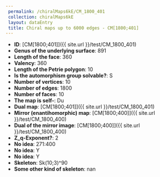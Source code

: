 ```yaml
--- 
 permalink: /chiralMaps6kE/CM_1800_401 
 collection: chiralMaps6kE
 layout: dataEntry
 title: Chiral maps up to 6000 edges - CM[1800;401]
---
```


- **ID**: [CM[1800;401]]({{ site.url }}/test/CM_1800_401)
- **Genus of the underlying surface**: 891
- **Length of the face**: 360
- **Valency**: 360
- **Length of the Petrie polygon**: 10
- **Is the automorphism group solvable?**: S
- **Number of vertices**: 10
- **Number of edges**: 1800
- **Number of faces**: 10
- **The map is self-**: Du
- **Dual map**: [CM[1800;401]]({{ site.url }}/test/CM_1800_401)
- **Mirror (enantihomorphic) map**: [CM[1800;400]]({{ site.url }}/test/CM_1800_400)
- **Dual of the mirror image**: [CM[1800;400]]({{ site.url }}/test/CM_1800_400)
- **Z_q-Exponent?**: 2
- **No idea**:  271:400
- **No idea**: Y
- **No idea**: Y
- **Skeleton**: Sk(10;3)^90
- **Some other kind of skeleton**: nan
